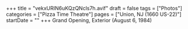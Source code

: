 +++
title = "vekxURIN6uKQzQNcls7h.avif"
draft = false
tags = ["Photos"]
categories = ["Pizza Time Theatre"]
pages = ["Union, NJ (1660 US-22)"]
startDate = ""
+++
Grand Opening, Exterior (August 6, 1984)
